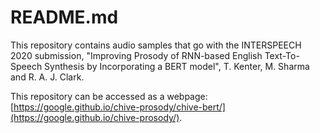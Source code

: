 # README.md

This repository contains audio samples that go with the INTERSPEECH 2020 submission, "Improving Prosody of RNN-based English Text-To-Speech Synthesis by
Incorporating a BERT model", T. Kenter, M. Sharma and R. A. J. Clark.

This repository can be accessed as a webpage: [https://google.github.io/chive-prosody/chive-bert/](https://google.github.io/chive-prosody/).

